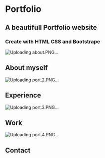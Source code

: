 # Portfolio
## A beautifull Portfolio website 
### Create with HTML CSS and Bootstrape

![Uploading about.PNG…](https://user-images.githubusercontent.com/83493597/121009430-36ed8880-c7a5-11eb-9fa1-d2aa2bda8c3f.PNG)

## About myself

![Uploading port.2.PNG…](https://user-images.githubusercontent.com/83493597/121009760-98adf280-c7a5-11eb-8e61-4015c8e6d797.PNG)

## Experience

![Uploading port.3.PNG…](https://user-images.githubusercontent.com/83493597/121010081-01956a80-c7a6-11eb-8691-c145dd788b0a.PNG)

## Work

![Uploading port.4.PNG…](https://user-images.githubusercontent.com/83493597/121010277-428d7f00-c7a6-11eb-9d4b-8baa245e1a94.PN)

## Contact

